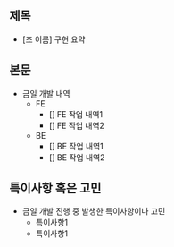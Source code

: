 ## 제목
- [조 이름] 구현 요약


## 본문
- 금일 개발 내역
  - FE
    - [] FE 작업 내역1
    - [] FE 작업 내역2
  - BE
    - [] BE 작업 내역1
    - [] BE 작업 내역2

## 특이사항 혹은 고민
- 금일 개발 진행 중 발생한 특이사항이나 고민
  - 특이사항1
  - 특이사항1 
